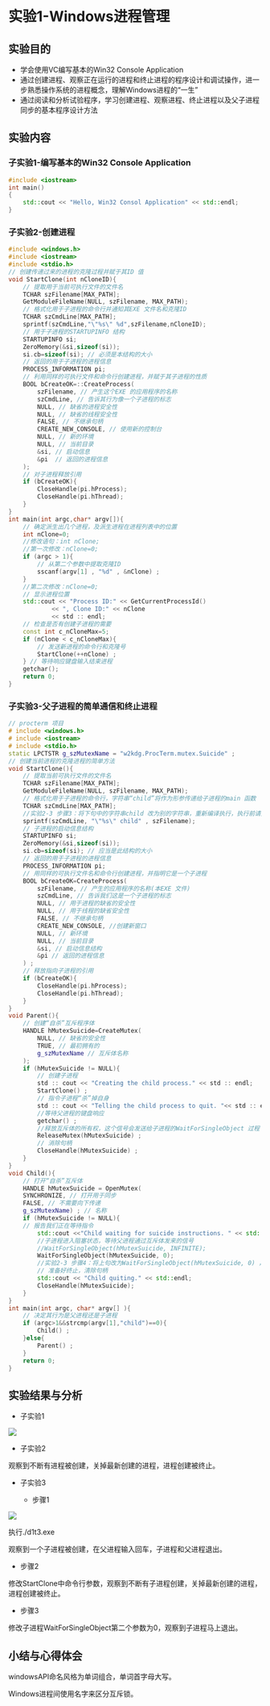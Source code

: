 # 实验1-Windows进程管理

## 实验目的

- 学会使用VC编写基本的Win32 Console Application
- 通过创建进程、观察正在运行的进程和终止进程的程序设计和调试操作，进一步熟悉操作系统的进程概念，理解Windows进程的“一生”
- 通过阅读和分析试验程序，学习创建进程、观察进程、终止进程以及父子进程同步的基本程序设计方法

## 实验内容

### 子实验1-编写基本的Win32 Console Application

```cpp
#include <iostream>
int main()
{
	std::cout << "Hello, Win32 Consol Application" << std::endl;
}
```

### 子实验2-创建进程
  
```cpp
#include <windows.h>
#include <iostream>
#include <stdio.h>
// 创建传递过来的进程的克隆过程并赋于其ID 值
void StartClone(int nCloneID){
	// 提取用于当前可执行文件的文件名
	TCHAR szFilename[MAX_PATH];
	GetModuleFileName(NULL, szFilename, MAX_PATH);
	// 格式化用于子进程的命令行并通知其EXE 文件名和克隆ID
	TCHAR szCmdLine[MAX_PATH];
	sprintf(szCmdLine,"\"%s\" %d",szFilename,nCloneID);
	// 用于子进程的STARTUPINFO 结构
	STARTUPINFO si;
	ZeroMemory(&si,sizeof(si));
	si.cb=sizeof(si); // 必须是本结构的大小
	// 返回的用于子进程的进程信息
	PROCESS_INFORMATION pi;
	// 利用同样的可执行文件和命令行创建进程，并赋于其子进程的性质
	BOOL bCreateOK=::CreateProcess(
		szFilename, // 产生这个EXE 的应用程序的名称
		szCmdLine, // 告诉其行为像一个子进程的标志
		NULL, // 缺省的进程安全性
		NULL, // 缺省的线程安全性
		FALSE, // 不继承句柄
		CREATE_NEW_CONSOLE, // 使用新的控制台
		NULL, // 新的环境
		NULL, // 当前目录
		&si, // 启动信息
		&pi  // 返回的进程信息
	);
	// 对子进程释放引用
	if (bCreateOK){
		CloseHandle(pi.hProcess);
		CloseHandle(pi.hThread);
	}
}
int main(int argc,char* argv[]){
	// 确定派生出几个进程，及派生进程在进程列表中的位置
	int nClone=0;
	//修改语句：int nClone;
	//第一次修改：nClone=0;
	if (argc > 1){
		// 从第二个参数中提取克隆ID
		sscanf(argv[1] , "%d" , &nClone) ;
	}
	//第二次修改：nClone=0;
	// 显示进程位置
	std::cout << "Process ID:" << GetCurrentProcessId()
			<< ", Clone ID:" << nClone
			<< std :: endl;
	// 检查是否有创建子进程的需要
	const int c_nCloneMax=5;
	if (nClone < c_nCloneMax){
		// 发送新进程的命令行和克隆号
		StartClone(++nClone) ;
	} // 等待响应键盘输入结束进程
	getchar();
	return 0;
}
```

### 子实验3-父子进程的简单通信和终止进程

```cpp
// procterm 项目
# include <windows.h>
# include <iostream>
# include <stdio.h>
static LPCTSTR g_szMutexName = "w2kdg.ProcTerm.mutex.Suicide" ;
// 创建当前进程的克隆进程的简单方法
void StartClone(){
	// 提取当前可执行文件的文件名
	TCHAR szFilename[MAX_PATH];
	GetModuleFileName(NULL, szFilename, MAX_PATH);
	// 格式化用于子进程的命令行，字符串“child”将作为形参传递给子进程的main 函数
	TCHAR szCmdLine[MAX_PATH];
	//实验2-3 步骤3：将下句中的字符串child 改为别的字符串，重新编译执行，执行前请先保存已经完成的工作
	sprintf(szCmdLine, "\"%s\" child" , szFilename);
	// 子进程的启动信息结构
	STARTUPINFO si;
	ZeroMemory(&si,sizeof(si));
	si.cb=sizeof(si); // 应当是此结构的大小
	// 返回的用于子进程的进程信息
	PROCESS_INFORMATION pi;
	// 用同样的可执行文件名和命令行创建进程，并指明它是一个子进程
	BOOL bCreateOK=CreateProcess(
		szFilename, // 产生的应用程序的名称(本EXE 文件)
		szCmdLine, // 告诉我们这是一个子进程的标志
		NULL, // 用于进程的缺省的安全性
		NULL, // 用于线程的缺省安全性
		FALSE, // 不继承句柄
		CREATE_NEW_CONSOLE, //创建新窗口
		NULL, // 新环境
		NULL, // 当前目录
		&si, // 启动信息结构
		&pi // 返回的进程信息
	) ;
	// 释放指向子进程的引用
	if (bCreateOK){
		CloseHandle(pi.hProcess);
		CloseHandle(pi.hThread);
	}
}
void Parent(){
	// 创建“自杀”互斥程序体
	HANDLE hMutexSuicide=CreateMutex(
		NULL, // 缺省的安全性
		TRUE, // 最初拥有的
		g_szMutexName // 互斥体名称
	);
	if (hMutexSuicide != NULL){
		// 创建子进程
		std :: cout << "Creating the child process." << std :: endl;
		StartClone() ;
		// 指令子进程“杀”掉自身
		std :: cout << "Telling the child process to quit. "<< std :: endl;
		//等待父进程的键盘响应
		getchar() ;
		//释放互斥体的所有权，这个信号会发送给子进程的WaitForSingleObject 过程
		ReleaseMutex(hMutexSuicide) ;
		// 消除句柄
		CloseHandle(hMutexSuicide) ;
	}
}
void Child(){
	// 打开“自杀”互斥体
	HANDLE hMutexSuicide = OpenMutex(
	SYNCHRONIZE, // 打开用于同步
	FALSE, // 不需要向下传递
	g_szMutexName) ; // 名称
	if (hMutexSuicide != NULL){
	// 报告我们正在等待指令
		std::cout <<"Child waiting for suicide instructions. " << std::endl;
		//子进程进入阻塞状态，等待父进程通过互斥体发来的信号
		//WaitForSingleObject(hMutexSuicide, INFINITE);
		WaitForSingleObject(hMutexSuicide, 0);
		//实验2-3 步骤4：将上句改为WaitForSingleObject(hMutexSuicide, 0) ，重新编译执行
		// 准备好终止，清除句柄
		std::cout << "Child quiting." << std::endl;
		CloseHandle(hMutexSuicide);
	}
}
int main(int argc, char* argv[] ){
	// 决定其行为是父进程还是子进程
	if (argc>1&&strcmp(argv[1],"child")==0){
		Child() ;
	}else{
		Parent() ;
	} 
	return 0;
}
```

## 实验结果与分析

- 子实验1

![](../pic/d1t1-1.png)

- 子实验2

观察到不断有进程被创建，关掉最新创建的进程，进程创建被终止。

- 子实验3
  
  
  - 步骤1

![](../pic/d1t3-1.png)

执行./d1t3.exe

观察到一个子进程被创建，在父进程输入回车，子进程和父进程退出。

  - 步骤2

修改StartClone中命令行参数，观察到不断有子进程创建，关掉最新创建的进程，进程创建被终止。

  - 步骤3

修改子进程WaitForSingleObject第二个参数为0，观察到子进程马上退出。

## 小结与心得体会

windowsAPI命名风格为单词组合，单词首字母大写。

Windows进程间使用名字来区分互斥锁。


